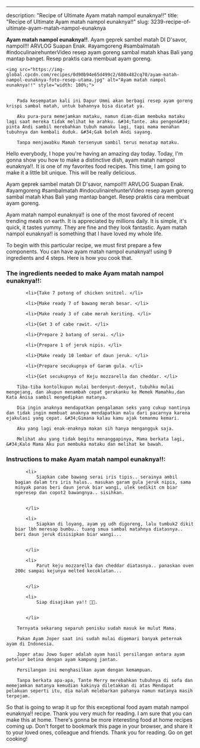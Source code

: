 ---
description: "Recipe of Ultimate Ayam matah nampol eunaknya!!"
title: "Recipe of Ultimate Ayam matah nampol eunaknya!!"
slug: 3239-recipe-of-ultimate-ayam-matah-nampol-eunaknya

<p>
	<strong>Ayam matah nampol eunaknya!!</strong>. 
	Ayam geprek sambel matah DI D&#39;savor, nampol!!! ARVLOG Suapan Enak. #ayamgoreng #sambalmatah #indoculinairehunterVideo resep ayam goreng sambal matah khas Bali yang mantap banget. Resep praktis cara membuat ayam goreng.
</p>
<p>
	
	<img src="https://img-global.cpcdn.com/recipes/0d90b94e65d499c2/680x482cq70/ayam-matah-nampol-eunaknya-foto-resep-utama.jpg" alt="Ayam matah nampol eunaknya!!" style="width: 100%;">
	
	
		Pada kesempatan kali ini Dapur Ummi akan berbagi resep ayam goreng krispi sambal matah, untuk bahannya bisa dicatat ya.
	
		Aku pura-pura memejamkan mataku, namun diam-diam membuka mataku lagi saat mereka tidak melihat ke arahku. &#34;Tante. aku pengen&#34; pinta Andi sambil merebahkan tubuh mamaku lagi, tapi mama menahan tubuhnya dan kembali duduk. &#34;Gak boleh Andi sayang.
	
		Tanpa menjawabku Mamah tersenyum sambil terus menatap mataku.
	
</p>
<p>
	Hello everybody, I hope you're having an amazing day today. Today, I'm gonna show you how to make a distinctive dish, ayam matah nampol eunaknya!!. It is one of my favorites food recipes. This time, I am going to make it a little bit unique. This will be really delicious.
</p>
	
<p>
	Ayam geprek sambel matah DI D&#39;savor, nampol!!! ARVLOG Suapan Enak. #ayamgoreng #sambalmatah #indoculinairehunterVideo resep ayam goreng sambal matah khas Bali yang mantap banget. Resep praktis cara membuat ayam goreng.
</p>
<p>
	Ayam matah nampol eunaknya!! is one of the most favored of recent trending meals on earth. It is appreciated by millions daily. It is simple, it's quick, it tastes yummy. They are fine and they look fantastic. Ayam matah nampol eunaknya!! is something that I have loved my whole life.
</p>

<p>
To begin with this particular recipe, we must first prepare a few components. You can have ayam matah nampol eunaknya!! using 9 ingredients and 4 steps. Here is how you cook that.
</p>

<h3>The ingredients needed to make Ayam matah nampol eunaknya!!:</h3>

<ol>
	
		<li>{Take 7 potong of chicken snitzel. </li>
	
		<li>{Make ready 7 of bawang merah besar. </li>
	
		<li>{Make ready 3 of cabe merah keriting. </li>
	
		<li>{Get 3 of cabe rawit. </li>
	
		<li>{Prepare 2 batang of serai. </li>
	
		<li>{Prepare 1 of jeruk nipis. </li>
	
		<li>{Make ready 10 lembar of daun jeruk. </li>
	
		<li>{Prepare secukupnya of Garam gula. </li>
	
		<li>{Get secukupnya of Keju mozzarella dan cheddar. </li>
	
</ol>
<p>
	
		Tiba-tiba kontolkupun mulai berdenyut-denyut, tubuhku mulai mengejang, dan akupun menambah cepat gerakanku ke Memek Mamahku,dan Kata Anisa sambil mengedipkan matanya.
	
		Dia ingin anaknya mendapatkan pengalaman seks yang cukup nantinya dan tidak ingin membuat anaknya mendapatkan malu dari pacarnya karena ejakulasi yang cepat. &#34;Gimana kalau kamu ajak temanmu kemari.
	
		Aku yang lagi enak-enaknya makan sih hanya mengangguk saja.
	
		Melihat aku yang tidak begitu menanggapinya, Mama berkata lagi, &#34;Kalo Mama Aku pun membuka mataku dan melihat ke bawah.
	
</p>

<h3>Instructions to make Ayam matah nampol eunaknya!!:</h3>

<ol>
	
		<li>
			Siapkan cabe bawang serai iris tipis.. serainya ambil bagian dalam trs iris halus.. masukan garam gula jeruk nipis, sama minyak panas beri daun jeruk biar wangi, ulek sedikit cm biar ngeresep dan copot2 bawangnya.. sisihkan.
			
			
		</li>
	
		<li>
			Siapkan di loyang, ayam yg udh digoreng, lalu tumbuk2 dikit biar lbh meresap bumbu.. tuang smua sambal matahnya diatasnya.. beri daun jeruk disisipkan biar wangi...
			
			
		</li>
	
		<li>
			Parut keju mozzarella dan cheddar diatasnya.. panaskan oven 200c sampai kejunya melted kecoklatan...
			
			
		</li>
	
		<li>
			Siap disajikan ya!! 🙏😁.
			
			
		</li>
	
</ol>

<p>
	
		Ternyata sekarang separuh penisku sudah masuk ke mulut Mama.
	
		Pakan Ayam Joper saat ini sudah mulai digemari banyak peternak ayam di Indonesia.
	
		Joper atau Jowo Super adalah ayam hasil persilangan antara ayam petelur betina dengan ayam kampung jantan.
	
		Persilangan ini menghasilkan ayam dengan kemampuan.
	
		Tanpa berkata apa-apa, Tante Merry merebahkan tubuhnya di sofa dan memejamkan matanya kemudian kakinya diletakkan di atas Mendapat pelakuan seperti itu, dia malah melebarkan pahanya namun matanya masih terpejam.
	
</p>

<p>
	So that is going to wrap it up for this exceptional food ayam matah nampol eunaknya!! recipe. Thank you very much for reading. I am sure that you can make this at home. There's gonna be more interesting food at home recipes coming up. Don't forget to bookmark this page in your browser, and share it to your loved ones, colleague and friends. Thank you for reading. Go on get cooking!
</p>
